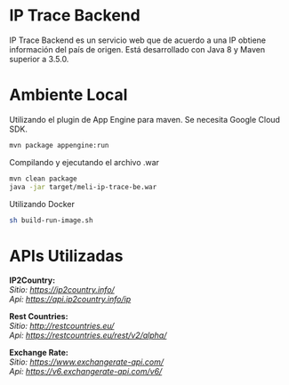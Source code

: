 # IP Trace Backend 

IP Trace Backend es un servicio web que de acuerdo a una IP obtiene información del país de origen. 
Está desarrollado con Java 8 y Maven superior a 3.5.0.

# Ambiente Local

Utilizando el plugin de App Engine para maven. Se necesita Google Cloud SDK.

```bash
mvn package appengine:run
```

Compilando y ejecutando el archivo .war

```bash
mvn clean package 
java -jar target/meli-ip-trace-be.war
```

Utilizando Docker

```bash
sh build-run-image.sh
```

# APIs Utilizadas

<b>IP2Country:</b><br>
<i>Sitio: https://ip2country.info/<br>
Api: https://api.ip2country.info/ip<br></i>

<b>Rest Countries:</b><br>
<i>Sitio: http://restcountries.eu/<br>
Api: https://restcountries.eu/rest/v2/alpha/</i><br>

<b>Exchange Rate:</b><br>
<i>Sitio: https://www.exchangerate-api.com/<br>
Api: https://v6.exchangerate-api.com/v6/</i><br>
